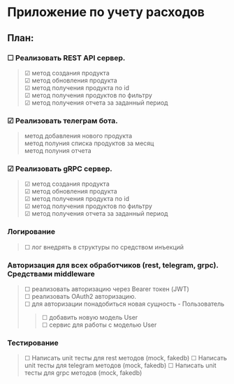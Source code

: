 # Приложение по учету расходов
## План:
### &#9744; Реализовать REST API сервер.

> &#9745; метод создания продукта \
> &#9745; метод обновления продукта \
> &#9745; метод получения продукта по id \
> &#9745; метод получения продуктов по фильтру \
> &#9745; метод получения отчета за заданный период

### &#9745; Реализовать телеграм бота.

> метод добавления нового продукта \
> метод полуния списка продуктов за месяц \
> метод полуния отчета

### &#9745; Реализовать gRPC сервер.

> &#9745; метод создания продукта \
> &#9745; метод обновления продукта \
> &#9745; метод получения продукта по id \
> &#9745; метод получения продуктов по фильтру \
> &#9745; метод получения отчета за заданный период

### Логирование
> &#9744; лог внедрять в структуры по средством инъекций
### Авторизация для всех обработчиков (rest, telegram, grpc). Средствами middleware
> &#9744; реализовать авторизацию через Bearer токен (JWT) \
> &#9744; реализовать OAuth2 авторизацию. \
> &#9744; для авторизации понадобиться новая сущность - Пользователь
> > &#9744; добавить новую модель User \
> > &#9744; сервис для работы с моделью User
### Тестирование
> &#9744; Написать unit тесты для rest методов (mock, fakedb)
> &#9744; Написать unit тесты для telegram методов (mock, fakedb)
> &#9744; Написать unit тесты для grpc методов (mock, fakedb)
